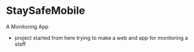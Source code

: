 # StaySafeMobile
A Monitoring App 
* project started from here trying to make a web and app for monitoring a staff
